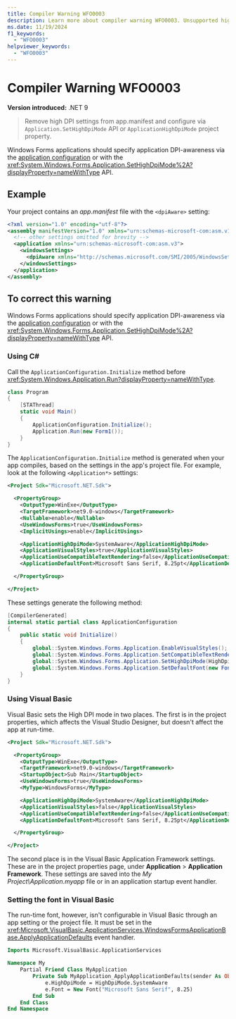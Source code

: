 ```yaml
---
title: Compiler Warning WFO0003
description: Learn more about compiler warning WFO0003. Unsupported high DPI configuration.
ms.date: 11/19/2024
f1_keywords:
  - "WFO0003"
helpviewer_keywords:
  - "WFO0003"
---
```


# Compiler Warning WFO0003

**Version introduced:** .NET 9

> Remove high DPI settings from app.manifest and configure via `Application.SetHighDpiMode` API or `ApplicationHighDpiMode` project property.

Windows Forms applications should specify application DPI-awareness via the [application configuration](../whats-new/net60.md#new-application-bootstrap) or with the <xref:System.Windows.Forms.Application.SetHighDpiMode%2A?displayProperty=nameWithType> API.

## Example

Your project contains an _app.manifest_ file with the `<dpiAware>` setting:

```xml
<?xml version="1.0" encoding="utf-8"?>
<assembly manifestVersion="1.0" xmlns="urn:schemas-microsoft-com:asm.v1">
  <!-- other settings omitted for brevity -->
  <application xmlns="urn:schemas-microsoft-com:asm.v3">
    <windowsSettings>
      <dpiAware xmlns="http://schemas.microsoft.com/SMI/2005/WindowsSettings">true</dpiAware>
    </windowsSettings>
  </application>
</assembly>
```

## To correct this warning

Windows Forms applications should specify application DPI-awareness via the [application configuration](../whats-new/net60.md#new-application-bootstrap) or with the <xref:System.Windows.Forms.Application.SetHighDpiMode%2A?displayProperty=nameWithType> API.

### Using C\#

Call the `ApplicationConfiguration.Initialize` method before <xref:System.Windows.Application.Run?displayProperty=nameWithType>.

```csharp
class Program
{
    [STAThread]
    static void Main()
    {
        ApplicationConfiguration.Initialize();
        Application.Run(new Form1());
    }
}
```

The `ApplicationConfiguration.Initialize` method is generated when your app compiles, based on the settings in the app's project file. For example, look at the following `<Application*>` settings:

```xml
<Project Sdk="Microsoft.NET.Sdk">

  <PropertyGroup>
    <OutputType>WinExe</OutputType>
    <TargetFramework>net9.0-windows</TargetFramework>
    <Nullable>enable</Nullable>
    <UseWindowsForms>true</UseWindowsForms>
    <ImplicitUsings>enable</ImplicitUsings>

    <ApplicationHighDpiMode>SystemAware</ApplicationHighDpiMode>
    <ApplicationVisualStyles>true</ApplicationVisualStyles>
    <ApplicationUseCompatibleTextRendering>false</ApplicationUseCompatibleTextRendering>
    <ApplicationDefaultFont>Microsoft Sans Serif, 8.25pt</ApplicationDefaultFont>

  </PropertyGroup>

</Project>
```

These settings generate the following method:

```csharp
[CompilerGenerated]
internal static partial class ApplicationConfiguration
{
    public static void Initialize()
    {
        global::System.Windows.Forms.Application.EnableVisualStyles();
        global::System.Windows.Forms.Application.SetCompatibleTextRenderingDefault(false);
        global::System.Windows.Forms.Application.SetHighDpiMode(HighDpiMode.SystemAware);
        global::System.Windows.Forms.Application.SetDefaultFont(new Font(new FontFamily("Microsoft Sans Serif"), 8.25f, (FontStyle)0, (GraphicsUnit)3));
    }
}
```

### Using Visual Basic

Visual Basic sets the High DPI mode in two places. The first is in the project properties, which affects the Visual Studio Designer, but doesn't affect the app at run-time.

```xml
<Project Sdk="Microsoft.NET.Sdk">

  <PropertyGroup>
    <OutputType>WinExe</OutputType>
    <TargetFramework>net9.0-windows</TargetFramework>
    <StartupObject>Sub Main</StartupObject>
    <UseWindowsForms>true</UseWindowsForms>
    <MyType>WindowsForms</MyType>

    <ApplicationHighDpiMode>SystemAware</ApplicationHighDpiMode>
    <ApplicationVisualStyles>false</ApplicationVisualStyles>
    <ApplicationUseCompatibleTextRendering>false</ApplicationUseCompatibleTextRendering>
    <ApplicationDefaultFont>Microsoft Sans Serif, 8.25pt</ApplicationDefaultFont>

  </PropertyGroup>

</Project>
```

The second place is in the Visual Basic Application Framework settings. These are in the project properties page, under **Application** > **Application Framework**. These settings are saved into the _My Project\\Application.myapp_ file or in an application startup event handler.

### Setting the font in Visual Basic

The run-time font, however, isn't configurable in Visual Basic through an app setting or the project file. It must be set in the <xref:Microsoft.VisualBasic.ApplicationServices.WindowsFormsApplicationBase.ApplyApplicationDefaults> event handler.

```vb
Imports Microsoft.VisualBasic.ApplicationServices

Namespace My
    Partial Friend Class MyApplication
        Private Sub MyApplication_ApplyApplicationDefaults(sender As Object, e As ApplyApplicationDefaultsEventArgs) Handles Me.ApplyApplicationDefaults
            e.HighDpiMode = HighDpiMode.SystemAware
            e.Font = New Font("Microsoft Sans Serif", 8.25)
        End Sub
    End Class
End Namespace
```
